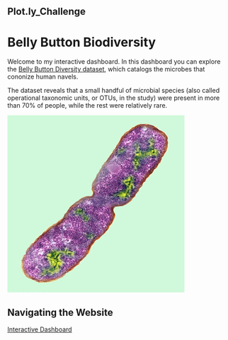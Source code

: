 ## Plot.ly_Challenge

# Belly Button Biodiversity

Welcome to my interactive dashboard. In this dashboard you can explore the [Belly Button Diversity dataset](http://robdunnlab.com/projects/belly-button-biodiversity/), which catalogs the microbes that cononize human navels. 

The dataset reveals that a small handful of microbial species (also called operational taxonomic units, or OTUs, in the study) were present in more than 70% of people, while the rest were relatively rare.

![](bacteria.jpg)

## Navigating the Website

[Interactive Dashboard](https://leslysok.github.io/Plot.ly_Challenge/)




